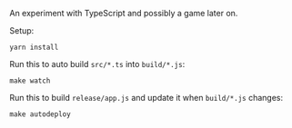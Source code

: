 An experiment with TypeScript and possibly a game later on.

Setup:

    yarn install

Run this to auto build `src/*.ts` into `build/*.js`:

    make watch

Run this to build `release/app.js` and update it when `build/*.js` changes:

    make autodeploy